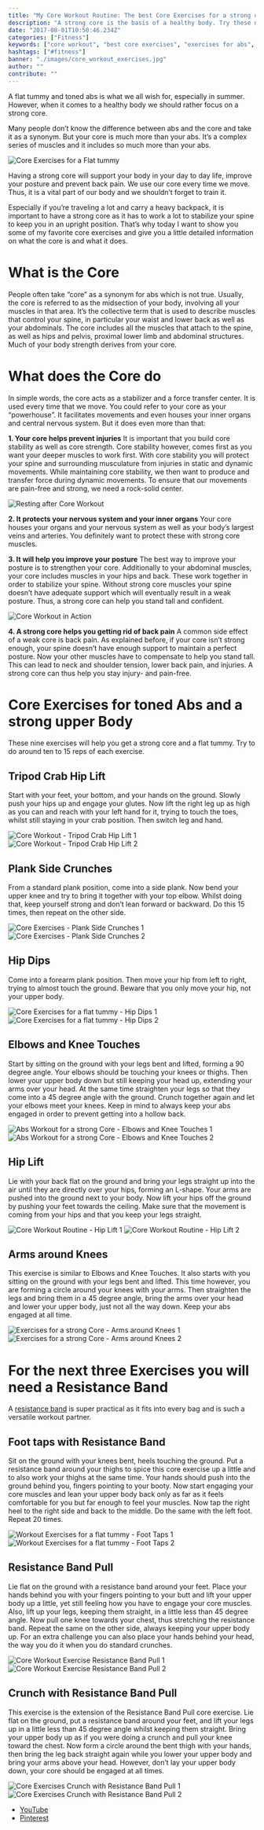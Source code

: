 ```yaml
---
title: "My Core Workout Routine: The best Core Exercises for a strong upper Body"
description: "A strong core is the basis of a healthy body. Try these nine core exercises to train your upper and lower abs and obliques, and to strengthen your core."
date: "2017-08-01T10:50:46.234Z"
categories: ["Fitness"]
keywords: ["core workout", "best core exercises", "exercises for abs", "workout for abs"]
hashtags: ["#fitness"]
banner: "./images/core_workout_exercises.jpg"
author: ""
contribute: ""
---
```


A flat tummy and toned abs is what we all wish for, especially in summer. However, when it comes to a healthy body we should rather focus on a strong core.

Many people don’t know the difference between abs and the core and take it as a synonym. But your core is much more than your abs. It’s a complex series of muscles and it includes so much more than your abs.

![Core Exercises for a Flat tummy](./images/results.jpg)

Having a strong core will support your body in your day to day life, improve your posture and prevent back pain. We use our core every time we move. Thus, it is a vital part of our body and we shouldn’t forget to train it.

Especially if you’re traveling a lot and carry a heavy backpack, it is important to have a strong core as it has to work a lot to stabilize your spine to keep you in an upright position. That’s why today I want to show you some of my favorite core exercises and give you a little detailed information on what the core is and what it does.

# What is the Core

People often take “core” as a synonym for abs which is not true. Usually, the core is referred to as the midsection of your body, involving all your muscles in that area. It’s the collective term that is used to describe muscles that control your spine, in particular your waist and lower back as well as your abdominals. The core includes all the muscles that attach to the spine, as well as hips and pelvis, proximal lower limb and abdominal structures.
Much of your body strength derives from your core.

# What does the Core do

In simple words, the core acts as a stabilizer and a force transfer center. It is used every time that we move. You could refer to your core as your “powerhouse”. It facilitates movements and even houses your inner organs and central nervous system. But it does even more than that:

**1. Your core helps prevent injuries**
It is important that you build core stability as well as core strength. Core stability however, comes first as you want your deeper muscles to work first. With core stability you will protect your spine and surrounding musculature from injuries in static and dynamic movements. While maintaining core stability, we then want to produce and transfer force during dynamic movements. To ensure that our movements are pain-free and strong, we need a rock-solid center.

![Resting after Core Workout](./images/finished_core_workout.jpg)

**2. It protects your nervous system and your inner organs**
Your core houses your organs and your nervous system as well as your body’s largest veins and arteries. You definitely want to protect these with strong core muscles.

**3. It will help you improve your posture**
The best way to improve your posture is to strengthen your core. Additionally to your abdominal muscles, your core includes muscles in your hips and back. These work together in order to stabilize your spine. Without strong core muscles your spine doesn’t have adequate support which will eventually result in a weak posture. Thus, a strong core can help you stand tall and confident.

![Core Workout in Action](./images/core_workout_exercises.jpg)

**4. A strong core helps you getting rid of back pain**
A common side effect of a weak core is back pain. As explained before, if your core isn’t strong enough, your spine doesn’t have enough support to maintain a perfect posture. Now your other muscles have to compensate to help you stand tall. This can lead to neck and shoulder tension, lower back pain, and injuries. A strong core can thus help you stay injury- and pain-free.

# Core Exercises for toned Abs and a strong upper Body

These nine exercises will help you get a strong core and a flat tummy. Try to do around ten to 15 reps of each exercise.

## Tripod Crab Hip Lift

Start with your feet, your bottom, and your hands on the ground. Slowly push your hips up and engage your glutes. Now lift the right leg up as high as you can and reach with your left hand for it, trying to touch the toes, whilst still staying in your crab position. Then switch leg and hand.

![Core Workout - Tripod Crab Hip Lift 1](./images/tripod_crab_hip_lift_1.jpg)
![Core Workout - Tripod Crab Hip Lift 2](./images/tripod_crab_hip_lift_2.jpg)

## Plank Side Crunches

From a standard plank position, come into a side plank. Now bend your upper knee and try to bring it together with your top elbow. Whilst doing that, keep yourself strong and don’t lean forward or backward. Do this 15 times, then repeat on the other side.

![Core Exercises - Plank Side Crunches 1](./images/plank_side_crunch_1.jpg)
![Core Exercises - Plank Side Crunches 2](./images/plank_side_crunch_2.jpg)

## Hip Dips

Come into a forearm plank position. Then move your hip from left to right, trying to almost touch the ground. Beware that you only move your hip, not your upper body.

![Core Exercises for a flat tummy - Hip Dips 1](./images/hip_dip_1.jpg)
![Core Exercises for a flat tummy - Hip Dips 2](./images/hip_dip_2.jpg)

## Elbows and Knee Touches

Start by sitting on the ground with your legs bent and lifted, forming a 90 degree angle. Your elbows should be touching your knees or thighs. Then lower your upper body down but still keeping your head up, extending your arms over your head. At the same time straighten your legs so that they come into a 45 degree angle with the ground. Crunch together again and let your elbows meet your knees. Keep in mind to always keep your abs engaged in order to prevent getting into a hollow back.

![Abs Workout for a strong Core - Elbows and Knee Touches 1](./images/elbows_knee_touches_1.jpg)
![Abs Workout for a strong Core - Elbows and Knee Touches 2](./images/elbows_knee_touches_2.jpg)

## Hip Lift

Lie with your back flat on the ground and bring your legs straight up into the air until they are directly over your hips, forming an L-shape. Your arms are pushed into the ground next to your body. Now lift your hips off the ground by pushing your feet towards the ceiling. Make sure that the movement is coming from your hips and that you keep your legs straight.

![Core Workout Routine - Hip Lift 1](./images/hip_lift_1.jpg)
![Core Workout Routine - Hip Lift 2](./images/hip_lift_2.jpg)

## Arms around Knees

This exercise is similar to Elbows and Knee Touches. It also starts with you sitting on the ground with your legs bent and lifted. This time however, you are forming a circle around your knees with your arms. Then straighten the legs and bring them in a 45 degree angle, bring the arms over your head and lower your upper body, just not all the way down. Keep your abs engaged at all time.

![Exercises for a strong Core - Arms around Knees 1](./images/arms_around_knee_1.jpg)
![Exercises for a strong Core - Arms around Knees 2](./images/arms_around_knee_2.jpg)

# For the next three Exercises you will need a Resistance Band

A [resistance band](http://amzn.to/2h9m3Gz) is super practical as it fits into every bag and is such a versatile workout partner.

## Foot taps with Resistance Band

Sit on the ground with your knees bent, heels touching the ground. Put a resistance band around your thighs to spice this core exercise up a little and to also work your thighs at the same time. Your hands should push into the ground behind you, fingers pointing to your booty. Now start engaging your core muscles and lean your upper body back only as far as it feels comfortable for you but far enough to feel your muscles. Now tap the right heel to the right side and back to the middle. Do the same with the left foot. Repeat 20 times.

![Workout Exercises for a flat tummy - Foot Taps 1](./images/foot_taps_1.jpg)
![Workout Exercises for a flat tummy - Foot Taps 2](./images/foot_taps_2.jpg)

## Resistance Band Pull

Lie flat on the ground with a resistance band around your feet. Place your hands behind you with your fingers pointing to your butt and lift your upper body up a little, yet still feeling how you have to engage your core muscles. Also, lift up your legs, keeping them straight, in a little less than 45 degree angle. Now pull one knee towards your chest, thus stretching the resistance band. Repeat the same on the other side, always keeping your upper body up. For an extra challenge you can also place your hands behind your head, the way you do it when you do standard crunches.

![Core Workout Exercise Resistance Band Pull 1](./images/resistance_band_pull.jpg)
![Core Workout Exercise Resistance Band Pull 2](./images/resistance_band_pull_2.jpg)

## Crunch with Resistance Band Pull

This exercise is the extension of the Resistance Band Pull core exercise. Lie flat on the ground, put a resistance band around your feet, and lift your legs up in a little less than 45 degree angle whilst keeping them straight. Bring your upper body up as if you were doing a crunch and pull your knee toward the chest. Now form a circle around the bent thigh with your hands, then bring the leg back straight again while you lower your upper body and bring your arms above your head. However, don’t lay your upper body down, your core should be engaged at all times.

![Core Exercises Crunch with Resistance Band Pull 1](./images/crunch_resistance_band_pull_1.jpg)
![Core Exercises Crunch with Resistance Band Pull 2](./images/crunch_resistance_band_pull_2.jpg)

* [YouTube](https://www.youtube.com/embed/YA0wg4H9FNY)
* [Pinterest](https://www.pinterest.com/pin/488570259567040606/)
